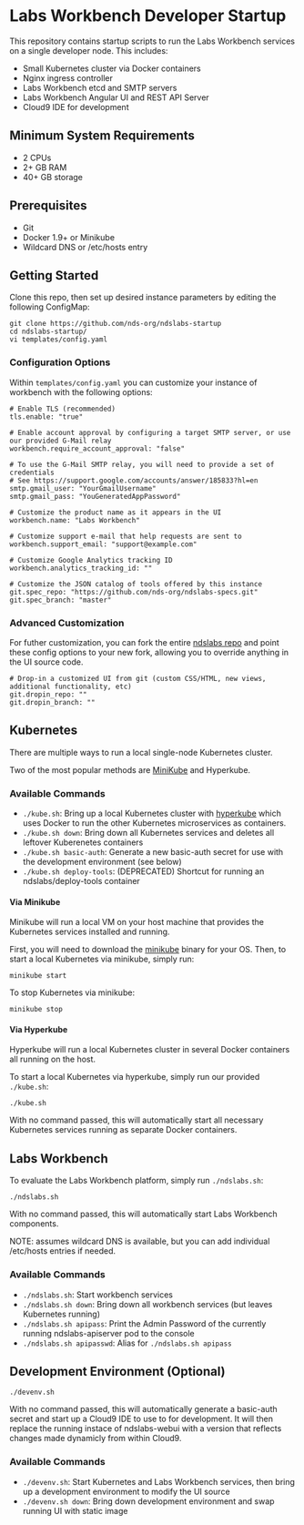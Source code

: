# Labs Workbench Developer Startup

This repository contains startup scripts to run the Labs Workbench services on a single developer node. This includes:
* Small Kubernetes cluster via Docker containers
* Nginx ingress controller
* Labs Workbench etcd and SMTP servers
* Labs Workbench Angular UI and REST API Server
* Cloud9 IDE for development

## Minimum System Requirements
* 2 CPUs
* 2+ GB RAM
* 40+ GB storage 

## Prerequisites
* Git
* Docker 1.9+ or Minikube
* Wildcard DNS or /etc/hosts entry

## Getting Started
Clone this repo, then set up desired instance parameters by editing the following ConfigMap:
```
git clone https://github.com/nds-org/ndslabs-startup
cd ndslabs-startup/
vi templates/config.yaml
```

### Configuration Options
Within `templates/config.yaml` you can customize your instance of workbench with the following options:
```
# Enable TLS (recommended)
tls.enable: "true"

# Enable account approval by configuring a target SMTP server, or use our provided G-Mail relay
workbench.require_account_approval: "false"

# To use the G-Mail SMTP relay, you will need to provide a set of credentials
# See https://support.google.com/accounts/answer/185833?hl=en
smtp.gmail_user: "YourGmailUsername"
smtp.gmail_pass: "YouGeneratedAppPassword"

# Customize the product name as it appears in the UI
workbench.name: "Labs Workbench"

# Customize support e-mail that help requests are sent to
workbench.support_email: "support@example.com"

# Customize Google Analytics tracking ID
workbench.analytics_tracking_id: ""

# Customize the JSON catalog of tools offered by this instance
git.spec_repo: "https://github.com/nds-org/ndslabs-specs.git"
git.spec_branch: "master"
```

### Advanced Customization
For futher customization, you can fork the entire [ndslabs repo](https://github.com/nds-org/ndslabs) and point these config options to your new fork, allowing you to override anything in the UI source code.
```
# Drop-in a customized UI from git (custom CSS/HTML, new views, additional functionality, etc)
git.dropin_repo: ""
git.dropin_branch: ""
```

## Kubernetes
There are multiple ways to run a local single-node Kubernetes cluster.

Two of the most popular methods are [MiniKube](https://github.com/kubernetes/minikube) and Hyperkube.

### Available Commands
* `./kube.sh`: Bring up a local Kubernetes cluster with [hyperkube](https://github.com/kubernetes/community/blob/master/contributors/devel/local-cluster/docker.md) which uses Docker to run the other Kubernetes microservices as containers.
* `./kube.sh down`: Bring down all Kubernetes services and deletes all leftover Kuberenetes containers
* `./kube.sh basic-auth`: Generate a new basic-auth secret for use with the development environment (see below)
* `./kube.sh deploy-tools`: (DEPRECATED) Shortcut for running an ndslabs/deploy-tools container

#### Via Minikube
Minikube will run a local VM on your host machine that provides the Kubernetes services installed and running.

First, you will need to download the [minikube](https://github.com/kubernetes/minikube) binary for your OS. Then, to start a local Kubernetes via minikube, simply run:
```
minikube start
```

To stop Kubernetes via minikube:
```
minikube stop
```

#### Via Hyperkube
Hyperkube will run a local Kubernetes cluster in several Docker containers all running on the host.

To start a local Kubernetes via hyperkube, simply run our provided `./kube.sh`:
```
./kube.sh
```

With no command passed, this will automatically start all necessary Kubernetes services running as separate Docker containers.

## Labs Workbench
To evaluate the Labs Workbench platform, simply run `./ndslabs.sh`:
```
./ndslabs.sh
```

With no command passed, this will automatically start Labs Workbench components.

NOTE: assumes wildcard DNS is available, but you can add individual /etc/hosts entries if needed.

### Available Commands
* `./ndslabs.sh`: Start workbench services
* `./ndslabs.sh down`: Bring down all workbench services (but leaves Kubernetes running)
* `./ndslabs.sh apipass`: Print the Admin Password of the currently running ndslabs-apiserver pod to the console
* `./ndslabs.sh apipasswd`: Alias for `./ndslabs.sh apipass`

## Development Environment (Optional)
```
./devenv.sh
```

With no command passed, this will automatically generate a basic-auth secret and start up a Cloud9 IDE to use to for development.
It will then replace the running instace of ndslabs-webui with a version that reflects changes made dynamicly from within Cloud9.

### Available Commands
* `./devenv.sh`: Start Kubernetes and Labs Workbench services, then bring up a development environment to modify the UI source
* `./devenv.sh down`: Bring down development environment and swap running UI with static image

